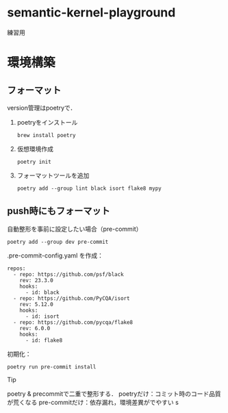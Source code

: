 # semantic-kernel-playground
練習用

# 環境構築

## フォーマット
version管理はpoetryで．
1. poetryをインストール
    ```
    brew install poetry
    ```
1. 仮想環境作成
    ```
    poetry init
    ```
1. フォーマットツールを追加
    ```
    poetry add --group lint black isort flake8 mypy
    ```

## push時にもフォーマット
自動整形を事前に設定したい場合（pre-commit）
```
poetry add --group dev pre-commit
```
.pre-commit-config.yaml を作成：
```
repos:
  - repo: https://github.com/psf/black
    rev: 23.3.0
    hooks:
      - id: black
  - repo: https://github.com/PyCQA/isort
    rev: 5.12.0
    hooks:
      - id: isort
  - repo: https://github.com/pycqa/flake8
    rev: 6.0.0
    hooks:
      - id: flake8
```

初期化：
```
poetry run pre-commit install
```

> [!tip]
> poetry & precommitで二重で整形する．
> poetryだけ：コミット時のコード品質が荒くなる
> pre-commitだけ：依存漏れ，環境差異がでやすい
s

